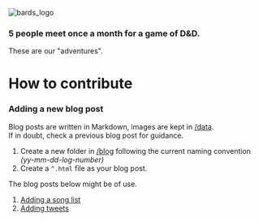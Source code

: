 ![bards_logo](https://cloud.githubusercontent.com/assets/1515961/24837058/46d6bac2-1d23-11e7-92a1-15ef9f92dd93.png)

### 5 people meet once a month for a game of D&D.
These are our "adventures".

# How to contribute
### Adding a new blog post

Blog posts are written in Markdown, images are kept in [/data](https://github.com/notshi/bards/tree/master/plated/source/data).  
If in doubt, check a previous blog post for guidance.

1. Create a new folder in [/blog](https://github.com/notshi/bards/tree/master/plated/source/blog) following the current naming convention _(yy-mm-dd-log-number)_
2. Create a ```^.html``` file as your blog post.

The blog posts below might be of use.

1. [Adding a song list](https://github.com/notshi/bards/blob/master/plated/source/blog/2015-07-19-log-07/%5E.html)
2. [Adding tweets](https://github.com/notshi/bards/blob/master/plated/source/blog/2017-01-29-log-13/%5E.html)
